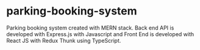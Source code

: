 # parking-booking-system
Parking booking system created with MERN stack. Back end API is developed with Express.js with Javascript and Front End is developed with React JS with Redux Thunk using TypeScript.
